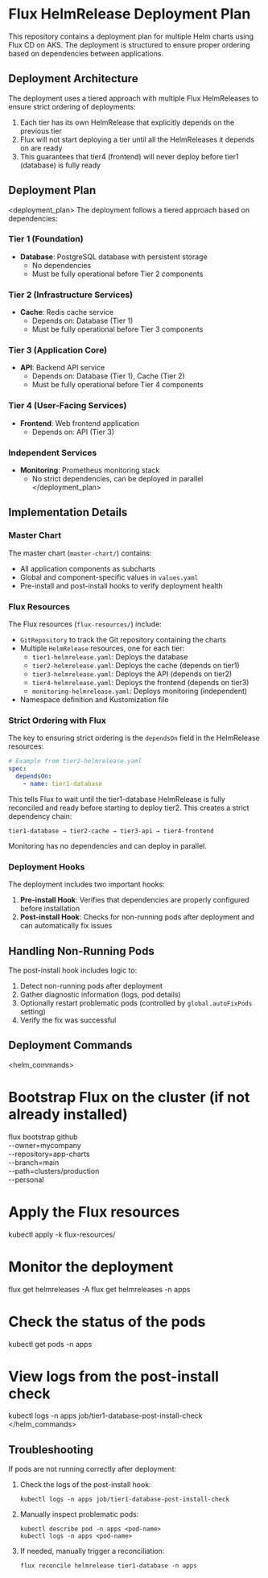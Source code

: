# Flux HelmRelease Deployment Plan

This repository contains a deployment plan for multiple Helm charts using Flux CD on AKS. The deployment is structured to ensure proper ordering based on dependencies between applications.

## Deployment Architecture

The deployment uses a tiered approach with multiple Flux HelmReleases to ensure strict ordering of deployments:

1. Each tier has its own HelmRelease that explicitly depends on the previous tier
2. Flux will not start deploying a tier until all the HelmReleases it depends on are ready
3. This guarantees that tier4 (frontend) will never deploy before tier1 (database) is fully ready

## Deployment Plan

<deployment_plan>
The deployment follows a tiered approach based on dependencies:

### Tier 1 (Foundation)
- **Database**: PostgreSQL database with persistent storage
  - No dependencies
  - Must be fully operational before Tier 2 components

### Tier 2 (Infrastructure Services)
- **Cache**: Redis cache service
  - Depends on: Database (Tier 1)
  - Must be fully operational before Tier 3 components

### Tier 3 (Application Core)
- **API**: Backend API service
  - Depends on: Database (Tier 1), Cache (Tier 2)
  - Must be fully operational before Tier 4 components

### Tier 4 (User-Facing Services)
- **Frontend**: Web frontend application
  - Depends on: API (Tier 3)

### Independent Services
- **Monitoring**: Prometheus monitoring stack
  - No strict dependencies, can be deployed in parallel
</deployment_plan>

## Implementation Details

### Master Chart

The master chart (`master-chart/`) contains:
- All application components as subcharts
- Global and component-specific values in `values.yaml`
- Pre-install and post-install hooks to verify deployment health

### Flux Resources

The Flux resources (`flux-resources/`) include:
- `GitRepository` to track the Git repository containing the charts
- Multiple `HelmRelease` resources, one for each tier:
  - `tier1-helmrelease.yaml`: Deploys the database
  - `tier2-helmrelease.yaml`: Deploys the cache (depends on tier1)
  - `tier3-helmrelease.yaml`: Deploys the API (depends on tier2)
  - `tier4-helmrelease.yaml`: Deploys the frontend (depends on tier3)
  - `monitoring-helmrelease.yaml`: Deploys monitoring (independent)
- Namespace definition and Kustomization file

### Strict Ordering with Flux

The key to ensuring strict ordering is the `dependsOn` field in the HelmRelease resources:

```yaml
# Example from tier2-helmrelease.yaml
spec:
  dependsOn:
    - name: tier1-database
```

This tells Flux to wait until the tier1-database HelmRelease is fully reconciled and ready before starting to deploy tier2. This creates a strict dependency chain:

```
tier1-database → tier2-cache → tier3-api → tier4-frontend
```

Monitoring has no dependencies and can deploy in parallel.

### Deployment Hooks

The deployment includes two important hooks:

1. **Pre-install Hook**: Verifies that dependencies are properly configured before installation
2. **Post-install Hook**: Checks for non-running pods after deployment and can automatically fix issues

## Handling Non-Running Pods

The post-install hook includes logic to:
1. Detect non-running pods after deployment
2. Gather diagnostic information (logs, pod details)
3. Optionally restart problematic pods (controlled by `global.autoFixPods` setting)
4. Verify the fix was successful

## Deployment Commands

<helm_commands>
# Bootstrap Flux on the cluster (if not already installed)
flux bootstrap github \
  --owner=mycompany \
  --repository=app-charts \
  --branch=main \
  --path=clusters/production \
  --personal

# Apply the Flux resources
kubectl apply -k flux-resources/

# Monitor the deployment
flux get helmreleases -A
flux get helmreleases -n apps

# Check the status of the pods
kubectl get pods -n apps

# View logs from the post-install check
kubectl logs -n apps job/tier1-database-post-install-check
</helm_commands>

## Troubleshooting

If pods are not running correctly after deployment:

1. Check the logs of the post-install hook:
   ```
   kubectl logs -n apps job/tier1-database-post-install-check
   ```

2. Manually inspect problematic pods:
   ```
   kubectl describe pod -n apps <pod-name>
   kubectl logs -n apps <pod-name>
   ```

3. If needed, manually trigger a reconciliation:
   ```
   flux reconcile helmrelease tier1-database -n apps
   